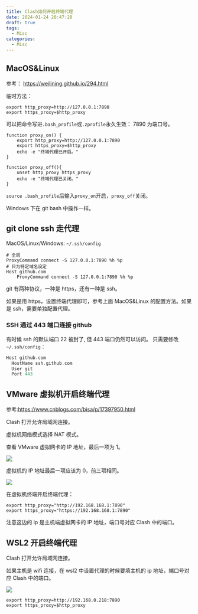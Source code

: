 ```yaml
---
title: Clash如何开启终端代理
date: 2024-01-24 20:47:28
draft: true
tags:
  - Misc
categories:
  - Misc
---
```


## MacOS&Linux

参考：
https://weilining.github.io/294.html

临时方法：

```shell
export http_proxy=http://127.0.0.1:7890
export https_proxy=$http_proxy
```

可以把命令写进`.bash_profile`或`.zprofile`永久生效：
7890 为端口号。

```shell
function proxy_on() {
    export http_proxy=http://127.0.0.1:7890
    export https_proxy=$http_proxy
    echo -e "终端代理已开启。"
}

function proxy_off(){
    unset http_proxy https_proxy
    echo -e "终端代理已关闭。"
}
```

`source .bash_profile`后输入`proxy_on`开启，`proxy_off`关闭。

Windows 下在 git bash 中操作一样。

## git clone ssh 走代理

MacOS/Linux/Windows: `~/.ssh/config`

```shell
# 全局
ProxyCommand connect -S 127.0.0.1:7890 %h %p
# 只为特定域名设定
Host github.com
    ProxyCommand connect -S 127.0.0.1:7890 %h %p

```

git 有两种协议，一种是 https，还有一种是 ssh。

如果是用 https，设置终端代理即可，参考上面 MacOS&Linux 的配置方法。如果是 ssh，需要单独配置代理。

### SSH 通过 443 端口连接 github

有时候 ssh 的默认端口 22 被封了, 但 443 端口仍然可以访问。
只需要修改`~/.ssh/config`：

```c++
Host github.com
  HostName ssh.github.com
  User git
  Port 443
```

## VMware 虚拟机开启终端代理

参考:https://www.cnblogs.com/bisa/p/17397950.html

Clash 打开允许局域网连接。

虚拟机网络模式选择 NAT 模式。

查看 VMware 虚拟网卡的 IP 地址，最后一项为 1。

![](https://xyc-1316422823.cos.ap-shanghai.myqcloud.com/20240124215308.png)

虚拟机的 IP 地址最后一项应该为 0，前三项相同。

![](https://xyc-1316422823.cos.ap-shanghai.myqcloud.com/20240124215223.png)

在虚拟机终端开启终端代理：

```shell
export http_proxy="http://192.168.168.1:7890"
export https_proxy="https://192.168.168.1:7890"
```

注意这边的 ip 是主机端虚拟网卡的 IP 地址，端口号对应 Clash 中的端口。

## WSL2 开启终端代理

Clash 打开允许局域网连接。

如果主机是 wifi 连接，在 wsl2 中设置代理的时候要填主机的 ip 地址，端口号对应 Clash 中的端口。

![](https://xyc-1316422823.cos.ap-shanghai.myqcloud.com/20240515204428.png)

```shell
export http_proxy=http://192.168.0.218:7890
export https_proxy=$http_proxy
```
